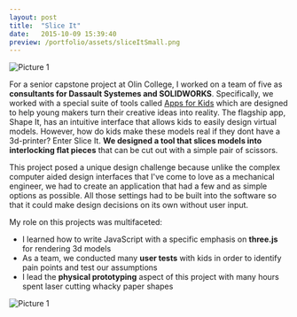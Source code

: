 ```yaml
---
layout: post
title:  "Slice It"
date:   2015-10-09 15:39:40
preview: /portfolio/assets/sliceItSmall.png
---
```


![Picture 1]({{"/assets/sliceItLarge.PNG"|absolute_url}})

For a senior capstone project at Olin College, I worked on a team of five as __consultants for Dassault Systemes and SOLIDWORKS__. Specifically, we worked with a special suite of tools called [Apps for Kids](http://www.swappsforkids.com/) which are designed to help young makers turn their creative ideas into reality. The flagship app, Shape It, has an intuitive interface that allows kids to easily design virtual models. However, how do kids make these models real if they dont have a 3d-printer? Enter Slice It. __We designed a tool that slices models into interlocking flat pieces__ that can be cut out with a simple pair of scissors. 

This project posed a unique design challenge because unlike the complex computer aided design interfaces that I've come to love as a mechanical engineer, we had to create an application that had a few and as simple options as possible. All those settings had to be built into the software so that it could make design decisions on its own without user input. 

My role on this projects was multifaceted:
- I learned how to write JavaScript with a specific emphasis on __three.js__ for rendering 3d models
- As a team, we conducted many __user tests__ with kids in order to identify pain points and test our assumptions
- I lead the __physical prototyping__ aspect of this project with many hours spent laser cutting whacky paper shapes

![Picture 1]({{"/assets/laserMoose.jpg"|absolute_url}})
